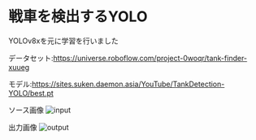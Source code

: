 # 戦車を検出するYOLO
YOLOv8xを元に学習を行いました

データセット:https://universe.roboflow.com/project-0woqr/tank-finder-xuueg

モデル:https://sites.suken.daemon.asia/YouTube/TankDetection-YOLO/best.pt

ソース画像
![input](https://github.com/user-attachments/assets/3d638c17-84b9-4a62-8d0d-ec743846a31e)

出力画像
![output](https://github.com/user-attachments/assets/3e647d8a-9abe-4313-b88e-00816be4c2de)
